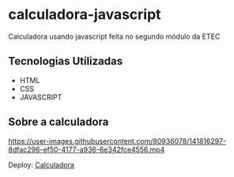 # calculadora-javascript
 
Calculadora usando javascript feita no segundo módulo da ETEC
 
## Tecnologias Utilizadas

- HTML
- CSS
- JAVASCRIPT
 
 ## Sobre a calculadora
 
 https://user-images.githubusercontent.com/80936078/141816297-8dfac296-ef50-4177-a936-6e342fce4556.mp4

 Deploy: [Calculadora](https://calculadora-js-etec.vercel.app)
